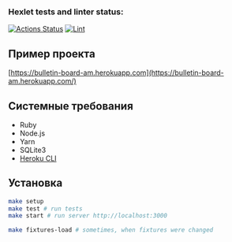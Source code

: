 ### Hexlet tests and linter status:
[![Actions Status](https://github.com/leshasmp/rails-project-lvl3/workflows/hexlet-check/badge.svg)](https://github.com/leshasmp/rails-project-lvl3/actions)
[![Lint](https://github.com/leshasmp/rails-project-lvl3/actions/workflows/lint.yml/badge.svg)](https://github.com/leshasmp/rails-project-lvl3/actions/workflows/lint.yml)

## Пример проекта

[https://bulletin-board-am.herokuapp.com](https://bulletin-board-am.herokuapp.com/)

## Системные требования

* Ruby
* Node.js
* Yarn
* SQLite3
* [Heroku CLI](https://devcenter.heroku.com/articles/heroku-cli#download-and-install)

## Установка

```sh
make setup
make test # run tests
make start # run server http://localhost:3000

make fixtures-load # sometimes, when fixtures were changed